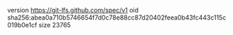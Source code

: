 version https://git-lfs.github.com/spec/v1
oid sha256:abea0a710b5746654f7d0c78e88cc87d20402feea0b43fc443c115c019b0e1cf
size 23765
